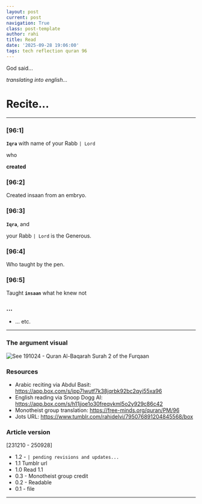 ```yaml
---
layout: post
current: post
navigation: True
class: post-template
author: rahi
title: Read
date: '2025-09-28 19:06:00'
tags: tech reflection quran 96
---
```


God said...

_translating into english..._


# Recite...

---

### [96:1]

**`Iqra`** with name of your Rabb `| Lord`

who

**created**

### [96:2]

Created insaan from an embryo.

### [96:3]

**`Iqra`**, and

your Rabb `| Lord` is the Generous.

### [96:4]

Who taught by the pen.

### [96:5]

Taught **`insaan`** what he knew not

### ...

- ... etc.

---

### The argument visual

![See 191024 - Quran Al-Baqarah Surah 2 of the Furqaan][1]


### Resources

- Arabic reciting via Abdul Basit: https://app.box.com/s/ipp7lwutf7k38jqrbk92bc2qyi55xa96
- English reading via Snoop Dogg AI: https://app.box.com/s/h11jjoe1o30freqvkml5o2y929c86c42
- Monotheist group translation: https://free-minds.org/quran/PM/96
- Jots URL: https://www.tumblr.com/rahidelvi/795076891204845568/box

### Article version

[231210 - 250928]

- 1.2 - `| pending revisions and updates...`
- 1.1 Tumblr url
- 1.0 Read 1.1
- 0.3 - Monotheist group credit
- 0.2 - Readable
- 0.1 - file

---

[1]: https://i.imgur.com/tlPF2eH.jpeg
